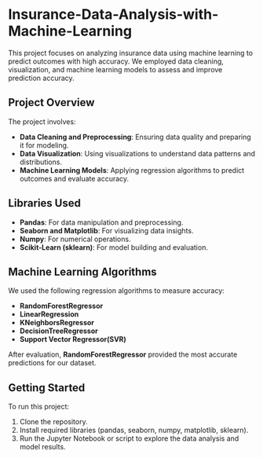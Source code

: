# Insurance-Data-Analysis-with-Machine-Learning 

This project focuses on analyzing insurance data using machine learning to predict outcomes with high accuracy. We employed data cleaning, visualization, and machine learning models to assess and improve prediction accuracy. 

## Project Overview
 The project involves:
 * **Data Cleaning and Preprocessing**: Ensuring data quality and preparing it for modeling. 
 * **Data Visualization**: Using visualizations to understand data patterns and distributions. 
 * **Machine Learning Models**: Applying regression algorithms to predict outcomes and evaluate accuracy.

## Libraries Used 
* **Pandas**: For data manipulation and preprocessing. 
* **Seaborn and Matplotlib**: For visualizing data insights. 
* **Numpy**: For numerical operations. 
* **Scikit-Learn (sklearn)**: For model building and evaluation.

## Machine Learning Algorithms
We used the following regression algorithms to measure accuracy: 
* **RandomForestRegressor** 
* **LinearRegression**
* **KNeighborsRegressor**
* **DecisionTreeRegressor**
* **Support Vector Regressor(SVR)**

After evaluation, **RandomForestRegressor** provided the most accurate predictions for our dataset. 

## Getting Started 
To run this project: 

1. Clone the repository.
2. Install required libraries (pandas, seaborn, numpy, matplotlib, sklearn).
3. Run the Jupyter Notebook or script to explore the data analysis and model results.
